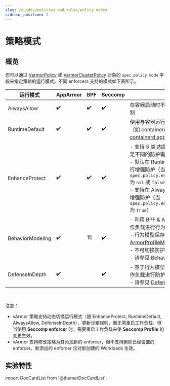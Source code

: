 ```yaml
---
slug: /guides/policies_and_rules/policy_modes
sidebar_position: 1
---
```


# 策略模式

## 概览

您可以通过 [VarmorPolicy](../../getting_started/usage_instructions#varmorpolicy) 或  [VarmorClusterPolicy](../../getting_started/usage_instructions#varmorclusterpolicy) 对象的 `spec.policy.mode` 字段来指定策略的运行模式。不同 enforcers 支持的模式如下表所示。

|运行模式|AppArmor|BPF|Seccomp|说明|
|------|--------|----|-------|---|
|AlwaysAllow|✔️|✔️|✔️|在容器启动时不对其施加任何强制访问控制|
|RuntimeDefault|✔️|✔️|✔️|使用与容器运行时组件相同的默认策略（如 containerd 的 [cri-containerd.apparmor.d](https://github.com/containerd/containerd/blob/main/contrib/apparmor/template.go)）进行基础防护|
|EnhanceProtect|✔️|✔️|✔️|- 支持 5 类 [内置规则](../built_in_rules/index.md) 和自定义接口，以满足不同的防护需求。<br />- 默认在 RuntimeDefault 模式的基础上进行增强防护（当 `spec.policy.enhanceProtect.privileged` 为 `nil` 或 `false` 时）<br />- 支持在 AlwaysAllow 模式的基础上进行增强防护（当 `spec.policy.enhanceProtect.privileged` 为 `true`）|
|BehaviorModeling|✔️|🏗️|✔️|- 利用 BPF & Audit 等技术同时对多个工作负载进行行为建模<br />- 行为模型保存在对应的 [ArmorProfileModel](https://github.com/bytedance/vArmor/blob/main/apis/varmor/v1beta1/armorprofilemodel_types.go) 对象中<br />- 不可切换防护模式<br />- 请参见 [BehaviorModeling 模式](behavior_modeling.md)|
|DefenseInDepth|✔️||✔️|- 基于行为模型 [ArmorProfileModel](https://github.com/bytedance/vArmor/blob/main/apis/varmor/v1beta1/armorprofilemodel_types.go) 对工作负载进行防护<br />- 请参见 [DefenseInDepth 模式](defense_in_depth.md)|

<br />

注意：
* vArmor 策略支持动态切换运行模式（限 EnhanceProtect, RuntimeDefault, AlwaysAllow, DefenseInDepth）、更新沙箱规则，而无需重启工作负载。但当使用 **Seccomp enforcer** 时，需要重启工作负载来使 **Seccomp Profile** 的变更生效。
* vArmor 支持修改策略为其添加新的 enforcer，但不支持删除已经设置的 enforcer。新添加的 enforcer 仅对新创建的 Workloads 生效。


## 实验特性
import DocCardList from '@theme/DocCardList';

<DocCardList />
